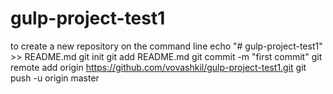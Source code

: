 # gulp-project-test1

to create a new repository on the command line
echo "# gulp-project-test1" >> README.md
git init
git add README.md
git commit -m "first commit"
git remote add origin https://github.com/vovashkil/gulp-project-test1.git
git push -u origin master
